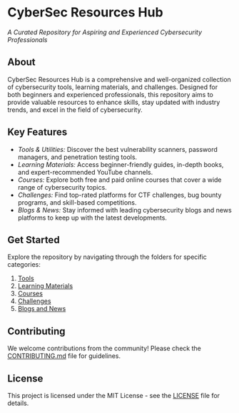 # CyberSec Resources Hub  
*A Curated Repository for Aspiring and Experienced Cybersecurity Professionals*  

## About  
CyberSec Resources Hub is a comprehensive and well-organized collection of cybersecurity tools, learning materials, and challenges. Designed for both beginners and experienced professionals, this repository aims to provide valuable resources to enhance skills, stay updated with industry trends, and excel in the field of cybersecurity.  

## Key Features  
- *Tools & Utilities:* Discover the best vulnerability scanners, password managers, and penetration testing tools.  
- *Learning Materials:* Access beginner-friendly guides, in-depth books, and expert-recommended YouTube channels.  
- *Courses:* Explore both free and paid online courses that cover a wide range of cybersecurity topics.  
- *Challenges:* Find top-rated platforms for CTF challenges, bug bounty programs, and skill-based competitions.  
- *Blogs & News:* Stay informed with leading cybersecurity blogs and news platforms to keep up with the latest developments.  

## Get Started  
Explore the repository by navigating through the folders for specific categories:  
1. [Tools](./Tools/tools.md)  
2. [Learning Materials](./learning_materials/beginner_gudies.md)  
3. [Courses](./Cources/free.md)  
4. [Challenges](./Challanges/CTF_Platforms.md)  
5. [Blogs and News](./Blogs_and_News/blogs.md)  

## Contributing  
We welcome contributions from the community! Please check the [CONTRIBUTING.md](./CONTRIBUTING.md) file for guidelines.  

## License  
This project is licensed under the MIT License - see the [LICENSE](./LICENSE) file for details.
